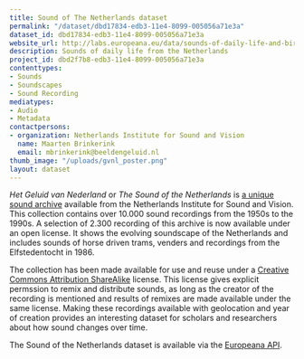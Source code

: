```yaml
---
title: Sound of The Netherlands dataset
permalink: "/dataset/dbd17834-edb3-11e4-8099-005056a71e3a"
dataset_id: dbd17834-edb3-11e4-8099-005056a71e3a
website_url: http://labs.europeana.eu/data/sounds-of-daily-life-and-birds-from-netherlands-institute-of-sound-and-vision/
description: Sounds of daily life from the Netherlands
project_id: dbd2f7b8-edb3-11e4-8099-005056a71e3a
contenttypes:
- Sounds
- Soundscapes
- Sound Recording
mediatypes:
- Audio
- Metadata
contactpersons:
- organization: Netherlands Institute for Sound and Vision
  name: Maarten Brinkerink
  email: mbrinkerink@beeldengeluid.nl
thumb_image: "/uploads/gvnl_poster.png"
layout: dataset
---
```


_Het Geluid van Nederland_ or _The Sound of the Netherlands_ is [a unique sound archive](http://www.beeldengeluid.nl/collecties/geluiden) available from the Netherlands Institute for Sound and Vision. This collection contains over 10.000 sound recordings from the 1950s to the 1990s. A selection of 2.300 recording of this archive is now available under an open license. It shows the evolving soundscape of the Netherlands and includes sounds of horse driven trams, venders and recordings from the Elfstedentocht in 1986.   

The collection has been made available for use and reuse under a [Creative Commons Attribution ShareAlike](http://creativecommons.org/licenses/by-sa/3.0/nl/deed.en) license. This license gives explicit permssion to remix and distribute sounds, as long as the creator of the recording is mentioned and results of remixes are made available under the same license. Making these recordings available with geolocation and year of creation provides an interesting dataset for scholars and researchers about how sound changes over time.

The Sound of the Netherlands dataset is available via the [Europeana API](http://labs.europeana.eu/data/sounds-of-daily-life-and-birds-from-netherlands-institute-of-sound-and-vision/).
